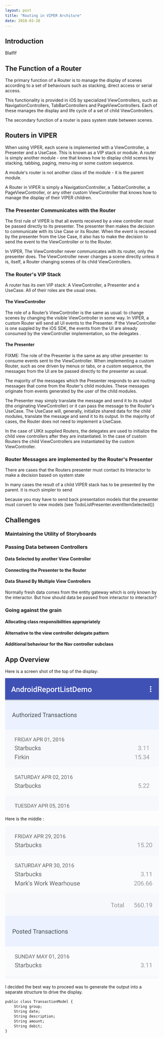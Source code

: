 ```yaml
---
layout: post
title: "Routing in VIPER Architure"
date: 2018-03-28
---
```


## Introduction

Blalflf  



## The Function of a Router

The primary function of a Router is to manage the display of scenes according to a set of behaviours such as stacking, direct access or serial access. 

This functionality is provided in iOS by specialized ViewControllers, such as NavigationControllers, TabBarControllers and PageViewControllers. Each of these manages the display and life cycle of a set of child ViewControllers.

The secondary function of a router is pass system state between scenes.

## Routers in VIPER

When using VIPER, each scene is implemented with a ViewController, a Presenter and a UseCase. This is known as a VIP stack or module. A router is simply another module - one that knows how to display child scenes by stacking, tabbing, paging, menu-ing or some custom sequence. 

A module's router is not another class of the module - it is the parent module. 

A Router in VIPER is simply a NavigationController, a TabbarController, a PageViewController, or any other custom ViewController that knows how to manage the display of their VIPER children.

### The Presenter Communicates with the Router

The first rule of VIPER is that all events received by a view controller must be passed directly to its presenter. The presenter then makes the decision to communicate with its Use Case or its Router. When the event is received by the presenter from the Use Case, it also has to make the decision to send the event to the ViewController or to the Router.

In VIPER, The ViewController never communicates with its router, only the presenter does. The ViewController never changes a scene directly unless it is, itself, a Router changing scenes of its child ViewControllers.

### The Router's VIP Stack

A router has its own VIP stack: A ViewController, a Presenter and a UseCase. All of their roles are the usual ones.

#### The ViewController 

The role of a Router’s ViewController is the same as usual: to change scenes by changing the visible ViewController in some way. 
In VIPER, a custom Router will send all UI events to the Presenter. If the ViewController is one suppled by the iOS SDK, the events from the UI are already consumed by the viewController implementation, so the delegates . 

#### The Presenter

FIXME: The role of the Presenter is the same as any other presenter: to consume events sent to the ViewController. When implementing a custom Router, such as one driven by menus or tabs, or a custom sequence, the messages from the UI are be passed directly to the presenter as usual. 

The majority of the messages which the Presenter responds to are routing messages that come from the Router's child modules. These messages originate from events generated by the user of the child modules.

The Presenter may simply translate the message and send it to its output (the originating ViewController) or it can pass the message to the Router's UseCase. The UseCase will, generally, initialize shared data for the child modules, translate the message and send it to its output.  In the majority of cases, the Router does not need to implement a UseCase.

In the case of UIKit supplied Routers, the delegates are used to initialize the child view controllers after they are instantiated. In the case of custom Routers the child ViewControllers are instantiated by the custom ViewController. 

### Router Messages are implemented by the Router's Presenter

There are cases that the Routers presenter must contact its Interactor to make a decision based on system state



In many cases the result of a child VIPER stack has to be presented by the parent. it is much simpler to send  

because you may have to send back presentation models that the presenter must convert to view models (see TodoListPresenter.eventItemSelected())

## Challenges

### Maintaining the Utility of Storyboards

### Passing Data between Controllers

#### Data Selected by another View Controller

#### Connecting the Presenter to the Router

#### Data Shared By Multiple View Controllers

Normally fresh data comes from the entity gateway which is only known by the interactor. But how should data be passed from interactor to interactor?

### Going against the grain

#### Allocating class responsibilities appropriately

#### Alternative to the view controller delegate pattern

#### Additional behaviour for the Nav controller subclass 



## App Overview

Here is a screen shot of the top of the display:

![ReportListDemoTop](/Assets/ReportListDemoTop.png)

Here is the middle :

![ReportListDemoMiddle](/Assets/ReportListDemoMiddle.png)









 I decided the best way to proceed was to generate the output into a separate structure to drive the display. 



```
public class TransactionModel {
	String group;
	String date;
	String description;
	String amount;
	String debit;
}
```

